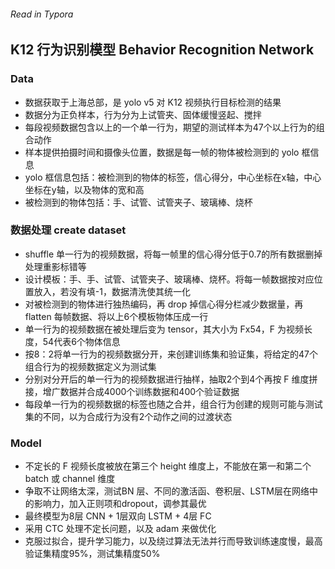 ###### Read in Typora

## K12 行为识别模型 Behavior Recognition Network 

### Data

- 数据获取于上海总部，是 yolo v5 对 K12 视频执行目标检测的结果
- 数据分为正负样本，行为分为上试管夹、固体缓慢竖起、搅拌
- 每段视频数据包含以上的一个单一行为，期望的测试样本为47个以上行为的组合动作
- 样本提供拍摄时间和摄像头位置，数据是每一帧的物体被检测到的 yolo 框信息
- yolo 框信息包括：被检测到的物体的标签，信心得分，中心坐标在x轴，中心坐标在y轴，以及物体的宽和高
- 被检测到的物体包括：手、试管、试管夹子、玻璃棒、烧杯

### 数据处理 create dataset

- shuffle 单一行为的视频数据，将每一帧里的信心得分低于0.7的所有数据删掉处理重影标错等
- 设计模板：手、手、试管、试管夹子、玻璃棒、烧杯。将每一帧数据按对应位置放入，若没有填-1，数据清洗使其统一化
- 对被检测到的物体进行独热编码，再 drop 掉信心得分栏减少数据量，再 flatten 每帧数据、将以上6个模板物体压成一行
- 单一行为的视频数据在被处理后变为 tensor，其大小为 Fx54，F 为视频长度，54代表6个物体信息
- 按8：2将单一行为的视频数据分开，来创建训练集和验证集，将给定的47个组合行为的视频数据定义为测试集
- 分别对分开后的单一行为的视频数据进行抽样，抽取2个到4个再按 F 维度拼接，增广数据并合成4000个训练数据和400个验证数据
- 每段单一行为的视频数据的标签也随之合并，组合行为创建的规则可能与测试集的不同，以为合成行为没有2个动作之间的过渡状态

### Model

- 不定长的 F 视频长度被放在第三个 height 维度上，不能放在第一和第二个 batch 或 channel 维度
- 争取不让网络太深，测试BN 层、不同的激活函、卷积层、LSTM层在网络中的影响力，加入正则项和dropout，调参其最优
- 最终模型为8层 CNN + 1层双向 LSTM + 4层 FC
- 采用 CTC 处理不定长问题，以及 adam 来做优化
- 克服过拟合，提升学习能力，以及绕过算法无法并行而导致训练速度慢，最高验证集精度95%，测试集精度50%

